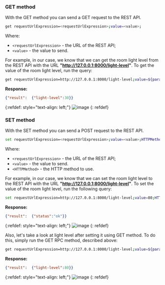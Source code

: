 ### GET method

With the GET method you can send a GET request to the REST API.

```bash
get requestUrlExpression=<requestUrlExpression>;value=<value>;
```

Where:
- `<requestUrlExpression>` - the URL of the REST API;
- `<value>` - the value to send.

For example, in our case, we know that we can get the room light level from the REST API with the URL
**"http://127.0.0.1:8000/light-level"**. To get the value of the room light level, run the query:

```bash
get requestUrlExpression=http://127.0.0.1:8000/light-level;value=${params};
```

**Response:**

```json
{"result":  {"light-level":30}}
```

{:refdef: style="text-align: left;"}
![image](https://img.thingsboard.io/gateway/get-set-connector-rpc/rest-get-set-rpc-1.png)
{: refdef}

### SET method

With the SET method you can send a POST request to the REST API.

```bash
set requestUrlExpression=<requestUrlExpression>;value=<value>;HTTPMethod=<HTTPMethod>;
```

Where:
- `<requestUrlExpression>` - the URL of the REST API;
- `<value>` - the value to send.
- `<HTTPMethod>` - the HTTP method to use.

For example, in our case, we know that we can set the room light level to the REST API with the URL
**"http://127.0.0.1:8000/light-level"**. To set the value of the room light level, run the following query:

```bash
set requestUrlExpression=http://127.0.0.1:8000/light-level;value=80;HTTPMethod=POST;
```

**Response:**

```json
{"result":  {"status":"ok"}}
```

{:refdef: style="text-align: left;"}
![image](https://img.thingsboard.io/gateway/get-set-connector-rpc/rest-get-set-rpc-2.png)
{: refdef}

Also, let's take a look at light level after setting it using GET method. To do this, simply run the GET RPC method, 
described above:

```bash
get requestUrlExpression=http://127.0.0.1:8000/light-level;value=${params};
```

**Response:**

```json
{"result":  {"light-level":80}}
```

{:refdef: style="text-align: left;"}
![image](https://img.thingsboard.io/gateway/get-set-connector-rpc/rest-get-set-rpc-3.png)
{: refdef}
